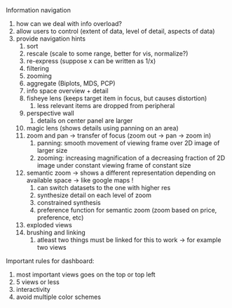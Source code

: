 Information navigation

1. how can we deal with info overload?
2. allow users to control (extent of data, level of detail, aspects of data)
3. provide navigation hints
	1. sort
	2. rescale (scale to some range, better for vis, normalize?)
	3. re-express (suppose x can be written as 1/x)
	4. filtering
	5. zooming
	6. aggregate (Biplots, MDS, PCP)
	7. info space overview + detail
	8. fisheye lens (keeps target item in focus, but causes distortion)
		1. less relevant items are dropped from peripheral
	9. perspective wall
		1. details on center panel are larger
	10. magic lens (shows details using panning on an area)
	11. zoom and pan -> transfer of focus (zoom out -> pan -> zoom in)
		1. panning: smooth movement of viewing frame over 2D image of larger size
		2. zooming: increasing magnification of a decreasing fraction of 2D image under constant viewing frame of constant size
	12. semantic zoom -> shows a different representation depending on available space -> like google maps !
		1. can switch datasets to the one with higher res
		2. synthesize detail on each level of zoom
		3. constrained synthesis
		4. preference function for semantic zoom (zoom based on price, preference, etc)
	13. exploded views
	14. brushing and linking
		1. atleast two things must be linked for this to work -> for example two views


Important rules for dashboard:
1. most important views goes on the top or top left
2. 5 views or less
3. interactivity
4. avoid multiple color schemes
